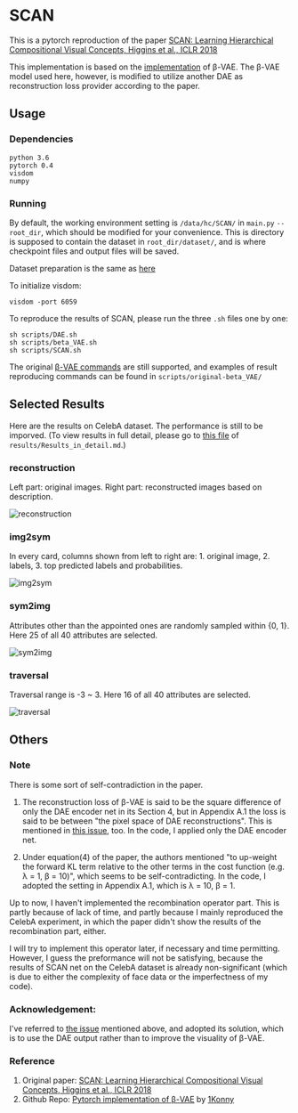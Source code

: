 # SCAN
This is a pytorch reproduction of the paper [SCAN: Learning Hierarchical Compositional Visual Concepts, Higgins et al., ICLR 2018][SCAN]

This implementation is based on the [implementation][beta-VAE] of β-VAE.
The β-VAE model used here, however, is modified to utilize another DAE as reconstruction loss provider according to the paper.


## Usage

### Dependencies
```
python 3.6
pytorch 0.4
visdom
numpy
```

### Running

By default, the working environment setting is `/data/hc/SCAN/` in `main.py` `--root_dir`, which should be modified for your convenience.
This is directory is supposed to contain the dataset in `root_dir/dataset/`, and is where checkpoint files and output files will be saved.

Dataset preparation is the same as [here](https://github.com/1Konny/FactorVAE)

To initialize visdom:

    visdom -port 6059

To reproduce the results of SCAN, please run the three `.sh` files one by one:

    sh scripts/DAE.sh
    sh scripts/beta_VAE.sh
    sh scripts/SCAN.sh

The original [β-VAE commands][beta-VAE] are still supported, and examples of result reproducing commands can be found in `scripts/original-beta_VAE/`


## Selected Results

Here are the results on CelebA dataset. The performance is still to be imporved.
(To view results in full detail, please go to [this file](results/Results_in_detail.md) of `results/Results_in_detail.md`.)

### reconstruction

Left part: original images. Right part: reconstructed images based on description.

![reconstruction](results/SCAN/reconstruction.jpg)

### img2sym

In every card, columns shown from left to right are: 1. original image, 2. labels, 3. top predicted labels and probabilities.

![img2sym](results/SCAN/img2sym.jpeg)

### sym2img

Attributes other than the appointed ones are randomly sampled within {0, 1}. Here 25 of all 40 attributes are selected.

![sym2img](results/SCAN/selected_sym2img.jpeg)

### traversal

Traversal range is -3 ~ 3. Here 16 of all 40 attributes are selected.

![traversal](results/SCAN/selected_traversal.jpeg)


## Others

### Note

There is some sort of self-contradiction in the paper.

1. The reconstruction loss of β-VAE is said to be the square difference of only the DAE encoder net in its Section 4,
but in Appendix A.1 the loss is said to be between "the pixel space of DAE reconstructions".
This is mentioned in [this issue][issue], too.
In the code, I applied only the DAE encoder net.

2. Under equation(4) of the paper, the authors mentioned "to up-weight the forward KL term relative to the other terms in the cost function (e.g. λ = 1, β = 10)", which seems to be self-contradicting.
In the code, I adopted the setting in Appendix A.1, which is λ = 10, β = 1.

Up to now, I haven't implemented the recombination operator part.
This is partly because of lack of time, and partly because I mainly reproduced the CelebA experiment,
in which the paper didn't show the results of the recombination part, either.

I will try to implement this operator later, if necessary and time permitting.
However, I guess the preformance will not be satisfying, because the results of SCAN net on the CelebA dataset is already non-significant
(which is due to either the complexity of face data or the imperfectness of my code).

### Acknowledgement:

I've referred to [the issue][issue] mentioned above, and adopted its solution,
which is to use the DAE output rather than to improve the visuality of β-VAE.

### Reference
1. Original paper: [SCAN: Learning Hierarchical Compositional Visual Concepts, Higgins et al., ICLR 2018][SCAN]
2. Github Repo: [Pytorch implementation of β-VAE][beta-VAE] by [1Konny](https://github.com/1Konny)

[SCAN]: https://arxiv.org/abs/1707.03389
[beta-VAE]: https://github.com/1Konny/Beta-VAE 
[issue]: https://github.com/miyosuda/scan/issues/1

